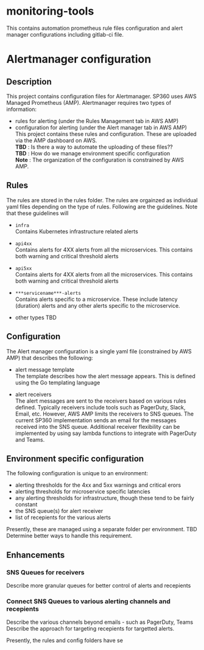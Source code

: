 # monitoring-tools

This contains automation prometheus rule files configuration and alert manager configurations including gitlab-ci file.

# Alertmanager configuration

## Description
This project contains configuration files for Alertmanager. SP360 uses AWS Managed Prometheus   (AMP). Alertmanager requires two types of information:   
- rules for alerting (under the Rules Management tab in AWS AMP)
- configuration for alerting (under the Alert manager tab in AWS AMP)
This project contains these rules and configuration. These are uploaded via the AMP dashboard on AWS.   
**TBD** : Is there a way to automate the uploading of these files??  
**TBD** : How do we manage environment specific configuration   
**Note** : The organization of the configuration is constrained by AWS AMP. 

## Rules 
The rules are stored in the rules folder. The rules are orgainzed as individual yaml files depending on the type of rules. Following are the guidelines.  Note that these guidelines will 

- `infra`  
Contains Kubernetes infrastructure related alerts

- `api4xx`  
Contains alerts for 4XX alerts from all the microservices. This contains both warning and critical threshold alerts  

- `api5xx`  
Contains alerts for 4XX alerts from all the microservices. This contains both warning and critical threshold alerts  

- `***servicename***-alerts`  
Contains alerts specific to a microservice. These include latency (duration) alerts and any other alerts specific to the microservice.

- other types TBD  

## Configuration
The Alert manager configuration is a single yaml file (constrained by AWS AMP) that describes the following:

- alert message template  
The template describes how the alert message appears. This is defined using the Go templating language

- alert receivers  
The alert messages are sent to the receivers based on various rules defined. Typically receivers include tools such as PagerDuty, Slack, Email, etc. However, AWS AMP limits the receivers to SNS queues. The current SP360 implementation sends an email for the messages received into the SNS queue. Additional receiver flexibility can be implemented by using say lambda functions to integrate with PagerDuty and Teams.

## Environment specific configuration
The following configuration is unique to an environment:  
- alerting thresholds for the 4xx and 5xx warnings and critical erors
- alerting thresholds for microservice specific latencies
- any alerting thresholds for infrastructure, though these tend to be fairly constant
- the SNS queue(s) for alert receiver
- list of recepients for the various alerts

Presently, these are managed using a separate folder per environment. TBD Determine better ways to handle this requirement.

## Enhancements
### SNS Queues for receivers
Describe more granular queues for better control of alerts and recepients
### Connect SNS Queues to various alerting channels and recepients
Describe the various channels beyond emails - such as PagerDuty, Teams
Describe the approach for targeting recepients for targetted alerts.


Presently, the rules and config folders have se

